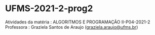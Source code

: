 # UFMS-2021-2-prog2
Atividades da matéria : ALGORITMOS E PROGRAMAÇÃO II-P04-2021-2  
Professora : Graziela Santos de Araujo (graziela.araujo@ufms.br)
